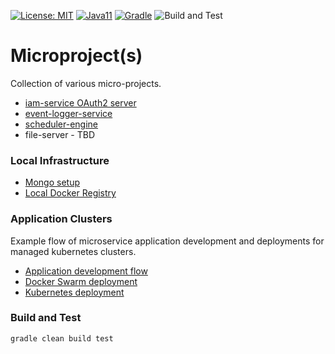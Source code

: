 [![License: MIT](https://img.shields.io/badge/License-MIT-yellow.svg)](https://opensource.org/licenses/MIT)
[![Java11](https://img.shields.io/badge/java-17-blue)](https://img.shields.io/badge/java-17-blue)
[![Gradle](https://img.shields.io/badge/gradle-v7-blue)](https://img.shields.io/badge/gradle-v7-blue)
![Build and Test](https://github.com/jveverka/microproject/workflows/Build%20and%20Test/badge.svg)

# Microproject(s)
Collection of various micro-projects.

* [iam-service OAuth2 server](https://github.com/jveverka/iam-service)
* [event-logger-service](event-logger-service)
* [scheduler-engine](scheduler-service)
* file-server - TBD

### Local Infrastructure
* [Mongo setup](docs/local-infrastructure/mongo-setup.md)
* [Local Docker Registry](docs/local-infrastructure/local-docker-registry-setup.md)

### Application Clusters
Example flow of microservice application development and deployments for managed kubernetes clusters.
* [Application development flow](docs/app-development)
* [Docker Swarm deployment](docs/cluster-docker-swarm)
* [Kubernetes deployment](docs/cluster-kubernetes)

### Build and Test
```
gradle clean build test
```